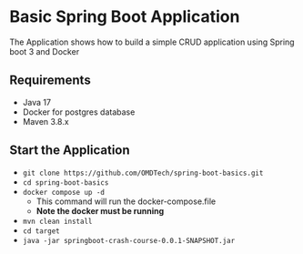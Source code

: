 # Basic Spring Boot Application

The Application shows how to build a simple CRUD application using Spring boot 3 and Docker 

## Requirements
- Java 17
- Docker for postgres database
- Maven 3.8.x

## Start the Application
- ``git clone https://github.com/OMDTech/spring-boot-basics.git``
- ``cd spring-boot-basics``
- ``docker compose up -d``
  - This command will run the docker-compose.file
  - **Note the docker must be running**
- ``mvn clean install``
- ```cd target```
- ```java -jar springboot-crash-course-0.0.1-SNAPSHOT.jar```
